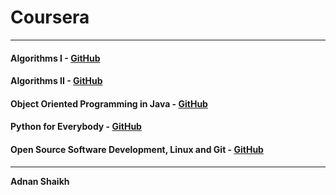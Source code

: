 # Coursera

---

#### Algorithms I - [GitHub](https://github.com/10adnan75/Coursera/tree/main/Algorithms-Part%20I)

#### Algorithms II - [GitHub](https://github.com/10adnan75/Coursera/tree/main/Algorithms-Part%20II)

#### Object Oriented Programming in Java - [GitHub](https://github.com/10adnan75/Coursera/tree/main/Object%20Oriented%20Programming%20in%20Java%20Specialization)

#### Python for Everybody - [GitHub](https://github.com/10adnan75/Coursera/tree/main/Python%20for%20Everybody%20Specialization)

#### Open Source Software Development, Linux and Git - [GitHub](https://github.com/10adnan75/Coursera/tree/main/Open%20Source%20Software%20Development%2C%20Linux%20and%20Git%20Specialization)

---

**Adnan Shaikh**
